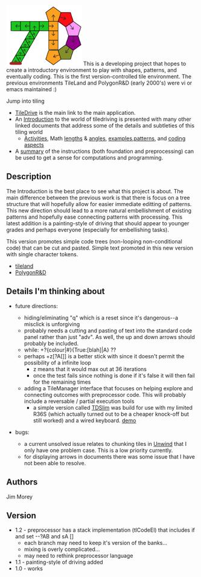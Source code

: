 <img src="tdimage.png" width="200" alt="td"/>
This is a developing project that hopes to create a introductory environment to play with shapes, patterns, and eventually coding. This is the first version-controlled tile environment. The previous environments 
TileLand and PolygonR&D (early 2000's) were vi or emacs maintained :)

Jump into tiling
* [TileDrive](./TileDrive.html) is the main link to the main application.
* An [Introduction](./TDIntro.html) to the world of tiledriving is presented with many other linked documents that address some of the details and subtleties of this tiling world
    *  [Activities](./TDActivities.html), Math [lengths](./TDLengths.html) & [angles](./TDAngles.html), [examples](./TDExamples.html),[patterns](./TDpatterns.html), and [coding aspects](./TileDriveCoding.html)
* A [summary](./TileDriveCoding.html#summary) of the instructions (both foundation and preprocessing) can be used to get a sense for computations and programming.

## Description
The Introduction is the best place to see what this project is about. 
The main difference between the previous work is that there is focus on a tree structure that will hopefully allow for easier immediate editting of patterns.  This new direction should lead to a more natural embellishment of existing patterns and hopefully ease connecting patterns with processing. This latest addition is a painting-style of driving that should appear to younger grades and perhaps everyone (especially for embellishing tasks).

This version promotes simple code trees (non-looping non-conditional code) that can be cut and pasted. Simple text promoted in this new version with single character tokens. 
* [tileland](https://jimmorey.com/tl/tileland.html)
* [PolygonR&D](https://jimmorey.com/legacy/legacy.html)

## Details I'm thinking about

* future directions:
    * hiding/eliminating "q" which is a reset since it's dangerous--a misclick is unforgiving
    * probably needs a cutting and pasting of text into the standard code panel rather than just "adv".  As well, the up and down arrows should probably be included. 
    * while: +?{colour\|#}{True:[blah]\|A} ??
    * perhaps +z[?A[]] is a better stick with  since it doesn't permit the possibility of a infinite loop
        * z means that it would max out at 36 iterations
        * once the test fails since nothing is done if it's false it will then fail for the remaining times 
    * adding a TileManager interface that focuses on helping explore and connecting outcomes with preprocessor code. This will probably include a reversable / partial execution tools
        * a simple version called [TDSlim](./TDSlim.html) was build for use with my limited R36S (which actually turned out to be a cheaper knock-off but still worked) and a wired keyboard. [demo](https://www.youtube.com/watch?v=Y2YO72a_l3g)

* bugs:
    * a current unsolved issue relates to chunking tiles in [Unwind](./Unwind.html) that I only have one problem case.  This is a low priority currently.
    * for displaying arrows in documents there was some issue that I have not been able to resolve.

## Authors
Jim Morey 

## Version 
* 1.2 - preprocessor has a stack implementation (tlCodeEl) that includes if and set --?AB and sA []
    * each branch may need to keep it's version of the banks...
    * mixing is overly complicated...
    * may need to rethink preprocessor language
* 1.1 - painting-style of driving added
* 1.0 - works
